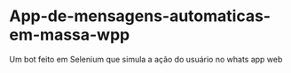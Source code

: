 # App-de-mensagens-automaticas-em-massa-wpp
Um bot feito em Selenium que simula a ação do usuário no whats app web
